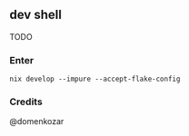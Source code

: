 ## dev shell

TODO

### Enter

```shell
nix develop --impure --accept-flake-config
```

### Credits

@domenkozar

